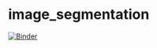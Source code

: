 # image_segmentation


[![Binder](https://mybinder.org/badge_logo.svg)](https://mybinder.org/v2/gh/Alienor134/image_segmentation/master)

